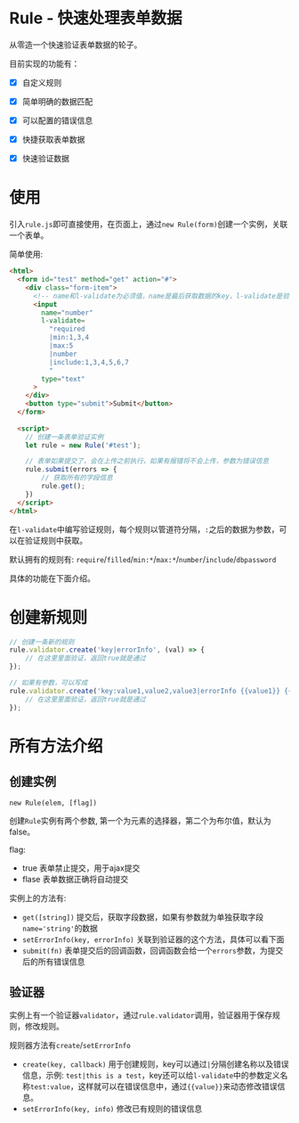 # Rule - 快速处理表单数据

从零造一个快速验证表单数据的轮子。

目前实现的功能有：

- [x] 自定义规则
- [x] 简单明确的数据匹配
- [x] 可以配置的错误信息
- [x] 快捷获取表单数据
- [x] 快速验证数据



# 使用

引入`rule.js`即可直接使用，在页面上，通过`new Rule(form)`创建一个实例，关联一个表单。

简单使用: 

```html
<html>
  <form id="test" method="get" action="#">
    <div class="form-item">
      <!-- name和l-validate为必须值，name是最后获取数据的key，l-validate是验证规则以及获取这个字段的key -->
      <input 
        name="number" 
        l-validate=
          "required
          |min:1,3,4
          |max:5
          |number
          |include:1,3,4,5,6,7
          "
        type="text"
      >
    </div>
    <button type="submit">Submit</button>
  </form>
    
  <script>
    // 创建一条表单验证实例
    let rule = new Rule('#test');

    // 表单如果提交了，会在上传之前执行，如果有报错将不会上传，参数为错误信息
    rule.submit(errors => {
        // 获取所有的字段信息
        rule.get();
    })
  </script>
</html>
```

在`l-validate`中编写验证规则，每个规则以管道符分隔，`:`之后的数据为参数，可以在验证规则中获取。

默认拥有的规则有: `require`/`filled`/`min:*`/`max:*`/`number`/`include`/`dbpassword`

具体的功能在下面介绍。



# 创建新规则

```javascript
// 创建一条新的规则
rule.validator.create('key|errorInfo', (val) => {
    // 在这里里面验证，返回true就是通过
});

// 如果有参数，可以写成
rule.validator.create('key:value1,value2,value3|errorInfo {{value1}} {{value2}}', (val, ...arg) => {
    // 在这里里面验证，返回true就是通过
});
```



# 所有方法介绍

## 创建实例

`new Rule(elem, [flag])`

创建`Rule`实例有两个参数, 第一个为元素的选择器，第二个为布尔值，默认为false。

flag:

* true 表单禁止提交，用于ajax提交
* flase 表单数据正确将自动提交



实例上的方法有:

* `get([string])` 提交后，获取字段数据，如果有参数就为单独获取字段`name='string'`的数据
* `setErrorInfo(key, errorInfo)` 关联到验证器的这个方法，具体可以看下面
* `submit(fn)` 表单提交后的回调函数，回调函数会给一个`errors`参数，为提交后的所有错误信息



## 验证器

实例上有一个验证器`validator`，通过`rule.validator`调用，验证器用于保存规则，修改规则。

规则器方法有`create`/`setErrorInfo`

* `create(key, callback)` 用于创建规则，key可以通过`|`分隔创建名称以及错误信息，示例: `test|this is a test`，key还可以给`l-validate`中的参数定义名称`test:value`，这样就可以在错误信息中，通过`{{value}}`来动态修改错误信息。
* `setErrorInfo(key, info)` 修改已有规则的错误信息

















